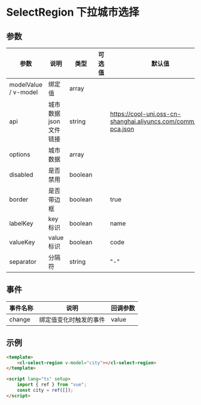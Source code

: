 # SelectRegion 下拉城市选择

## 参数

| 参数                 | 说明                   | 类型    | 可选值 | 默认值                                                           |
| -------------------- | ---------------------- | ------- | ------ | ---------------------------------------------------------------- |
| modelValue / v-model | 绑定值                 | array   |        |                                                                  |
| api                  | 城市数据 json 文件链接 | string  |        | https://cool-uni.oss-cn-shanghai.aliyuncs.com/comm/city-pca.json |
| options              | 城市数据               | array   |        |                                                                  |
| disabled             | 是否禁用               | boolean |        |                                                                  |
| border               | 是否带边框             | boolean |        | true                                                             |
| labelKey             | key 标识               | boolean |        | name                                                             |
| valueKey             | value 标识             | boolean |        | code                                                             |
| separator            | 分隔符                 | string  |        | "-"                                                              |

## 事件

| 事件名称 | 说明                   | 回调参数 |
| -------- | ---------------------- | -------- |
| change   | 绑定值变化时触发的事件 | value    |

## 示例

```html
<template>
	<cl-select-region v-model="city"></cl-select-region>
</template>

<script lang="ts" setup>
	import { ref } from "vue";
	const city = ref([]);
</script>
```
